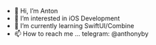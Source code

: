 - 👋 Hi, I’m Anton
- 👀 I’m interested in iOS Development
- 🌱 I’m currently learning SwiftUI/Combine
- 📫 How to reach me ... telegram: @anthonyby

<!---
AnthonyBY/AnthonyBY is a ✨ special ✨ repository because its `README.md` (this file) appears on your GitHub profile.
You can click the Preview link to take a look at your changes.
--->

